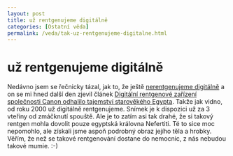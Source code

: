 ```yaml
---
layout: post
title: už rentgenujeme digitálně
categories: [Ostatní věda]
permalink: /veda/tak-uz-rentgenujeme-digitalne.html
---
```

# už rentgenujeme digitálně

Nedávno jsem se řečnicky tázal, jak to, že ještě [nerentgenujeme digitálně](http://sweb.cz/techblog/2003-06.html#182120) a on se mi hned další den zjevil článek [Digitální rentgenové zařízení společnosti Canon odhalilo tajemství starověkého Egypta](http://www.scienceworld.cz/sw.nsf/ID/8C009714CB5CB02EC1256D490054A9E2). Takže jak vidno, od roku 2000 už digitálně rentgenujeme. Snímek je k dispozici už za 3 vteřiny od zmáčknutí spouště. Ale je to zatím asi tak drahé, že si takový rentgen mohla dovolit pouze egyptská královna Nefertiti. Té to sice moc nepomohlo, ale získali jsme aspoň podrobný obraz jejího těla a hrobky. Věřím, že než se takové rentgenování dostane do nemocnic, z nás nebudou takové mumie. :-)

